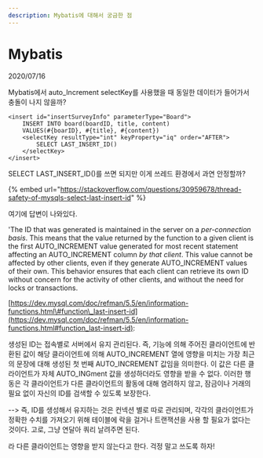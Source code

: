 ```yaml
---
description: Mybatis에 대해서 궁금한 점
---
```


# Mybatis

 2020/07/16 

Mybatis에서 auto\_Increment selectKey를 사용했을 때 동일한 데이터가 들어가서 충돌이 나지 않을까?

```text
<insert id="insertSurveyInfo" parameterType="Board">
    INSERT INTO board(boardID, title, content)
    VALUES(#{boarID}, #{title}, #{content})
    <selectKey resultType="int" keyProperty="iq" order="AFTER">
        SELECT LAST_INSERT_ID()
    </selectKey>        
</insert>
```

 SELECT LAST\_INSERT\_ID\(\)를 쓰면 되지만 이게 쓰레드 환경에서 과연 안정할까?

{% embed url="https://stackoverflow.com/questions/30959678/thread-safety-of-mysqls-select-last-insert-id" %}

여기에 답변이 나와있다. 

'The ID that was generated is maintained in the server on a _per-connection basis_. This means that the value returned by the function to a given client is the first AUTO\_INCREMENT value generated for most recent statement affecting an AUTO\_INCREMENT column _by that client_. This value cannot be affected by other clients, even if they generate AUTO\_INCREMENT values of their own. This behavior ensures that each client can retrieve its own ID without concern for the activity of other clients, and without the need for locks or transactions.

[https://dev.mysql.com/doc/refman/5.5/en/information-functions.html\#function\_last-insert-id](https://dev.mysql.com/doc/refman/5.5/en/information-functions.html#function_last-insert-id):

생성된 ID는 접속별로 서버에서 유지 관리된다. 즉, 기능에 의해 주어진 클라이언트에 반환된 값이 해당 클라이언트에 의해 AUTO\_INCREMENT 열에 영향을 미치는 가장 최근의 문장에 대해 생성된 첫 번째 AUTO\_INCREMENT 값임을 의미한다. 이 값은 다른 클라이언트가 자체 AUTO\_INGment 값을 생성하더라도 영향을 받을 수 없다. 이러한 행동은 각 클라이언트가 다른 클라이언트의 활동에 대해 염려하지 않고, 잠금이나 거래의 필요 없이 자신의 ID를 검색할 수 있도록 보장한다.

--&gt; 즉, ID를 생성해서 유지하는 것은 컨넥션 별로 따로 관리되며, 각각의 클라이언트가 정확한 수치를 가져오기 위해 테이블에 락을 걸거나 트랜잭션을 사용 할 필요가 없다는 것이다. 고로, 그냥 연달아 쿼리 날려주면 된다.

라 다른 클라이언트는 영향을 받지 않는다고 한다. 걱정 말고 쓰도록 하자!

